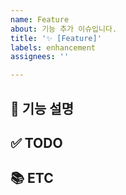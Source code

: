 ```yaml
---
name: Feature
about: 기능 추가 이슈입니다.
title: '✨ [Feature]'
labels: enhancement
assignees: ''

---
```


## 📝 기능 설명

<!-- 어떤 부분이 구현되어야 하는지 설명 기재 -->

## ✅ TODO

<!-- 이슈 할 일 기재 -->

## 📚 ETC

<!-- Screenshot, References 기재 -->